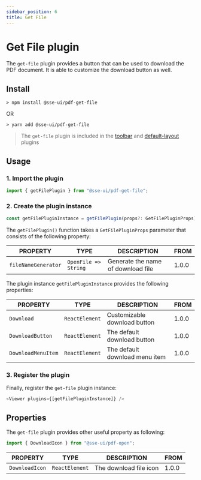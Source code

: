 ```yaml
---
sidebar_position: 6
title: Get File
---
```


# Get File plugin

The `get-file` plugin provides a button that can be used to download the PDF document. It is able to customize the download button as well.

## Install

```
> npm install @sse-ui/pdf-get-file
```

OR

```
> yarn add @sse-ui/pdf-get-file
```

> The `get-file` plugin is included in the [toolbar](/docs/sse-pdf-viewer/plugins/Toolbar) and [default-layout](/docs/ui/sse-pdf-viewer/plugin/default-layout) plugins

## Usage

### 1. Import the plugin

```javascript
import { getFilePlugin } from "@sse-ui/pdf-get-file";
```

### 2. Create the plugin instance

```javascript
const getFilePluginInstance = getFilePlugin(props?: GetFilePluginProps);
```

The `getFilePlugin()` function takes a `GetFilePluginProps` parameter that consists of the following property:

| PROPERTY            | TYPE                 | DESCRIPTION                        | FROM  |
| ------------------- | -------------------- | ---------------------------------- | ----- |
| `fileNameGenerator` | `OpenFile => String` | Generate the name of download file | 1.0.0 |

The plugin instance `getFilePluginInstance` provides the following properties:

| PROPERTY           | TYPE           | DESCRIPTION                    | FROM  |
| ------------------ | -------------- | ------------------------------ | ----- |
| `Download`         | `ReactElement` | Customizable download button   | 1.0.0 |
| `DownloadButton`   | `ReactElement` | The default download button    | 1.0.0 |
| `DownloadMenuItem` | `ReactElement` | The default download menu item | 1.0.0 |

### 3. Register the plugin

Finally, register the `get-file` plugin instance:

```javascript
<Viewer plugins={[getFilePluginInstance]} />
```

## Properties

The `get-file` plugin provides other useful property as following:

```javascript
import { DownloadIcon } from "@sse-ui/pdf-open";
```

| PROPERTY       | TYPE           | DESCRIPTION            | FROM  |
| -------------- | -------------- | ---------------------- | ----- |
| `DownloadIcon` | `ReactElement` | The download file icon | 1.0.0 |
